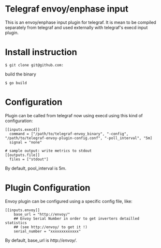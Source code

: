 # Telegraf envoy/enphase input

This is an envoy/enphase input plugin for telegraf.
It is mean to be compiled separately from telegraf and used externally with telegraf's execd input plugin.

# Install instruction
`$ git clone git@github.com:`

build the binary

`$ go build`


# Configuration
Plugin can be called from telegraf now using execd using this kind of configuration:

```
[[inputs.execd]]
  command = ["/path/to/telegraf-envoy_binary", "-config", "/path/to/telegraf-envoy-plugin-config.conf", "-poll_interval", "5m]
  signal = "none"
  
# sample output: write metrics to stdout
[[outputs.file]]
  files = ["stdout"]
```

By default, pool_interval is 5m. 

# Plugin Configuration
Envoy plugin can be configured using a specific config file, like:
```
[[inputs.envoy]]
    base_url = "http://envoy/"
  	## Envoy Serial Number in order to get inverters detailled statistics 
  	## (see http://envoy/ to get it !)
  	serial_number = "xxxxxxxxxxxxx"
```

By default, base_url is *http://envoy/*. 